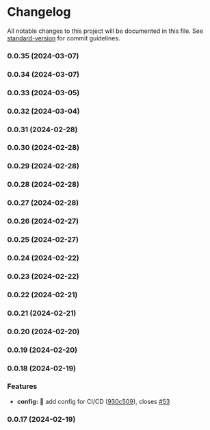 # Changelog

All notable changes to this project will be documented in this file. See [standard-version](https://github.com/conventional-changelog/standard-version) for commit guidelines.

### 0.0.35 (2024-03-07)

### 0.0.34 (2024-03-07)

### 0.0.33 (2024-03-05)

### 0.0.32 (2024-03-04)

### 0.0.31 (2024-02-28)

### 0.0.30 (2024-02-28)

### 0.0.29 (2024-02-28)

### 0.0.28 (2024-02-28)

### 0.0.27 (2024-02-28)

### 0.0.26 (2024-02-27)

### 0.0.25 (2024-02-27)

### 0.0.24 (2024-02-22)

### 0.0.23 (2024-02-22)

### 0.0.22 (2024-02-21)

### 0.0.21 (2024-02-21)

### 0.0.20 (2024-02-20)

### 0.0.19 (2024-02-20)

### 0.0.18 (2024-02-19)


### Features

* **config:** :wrench: add config for CI/CD ([930c509](https://github.com/wrappid/service-core/commit/930c50957152cdd7cde1223eddd8e7c7538f2366)), closes [#53](https://github.com/wrappid/service-core/issues/53)

### 0.0.17 (2024-02-19)
